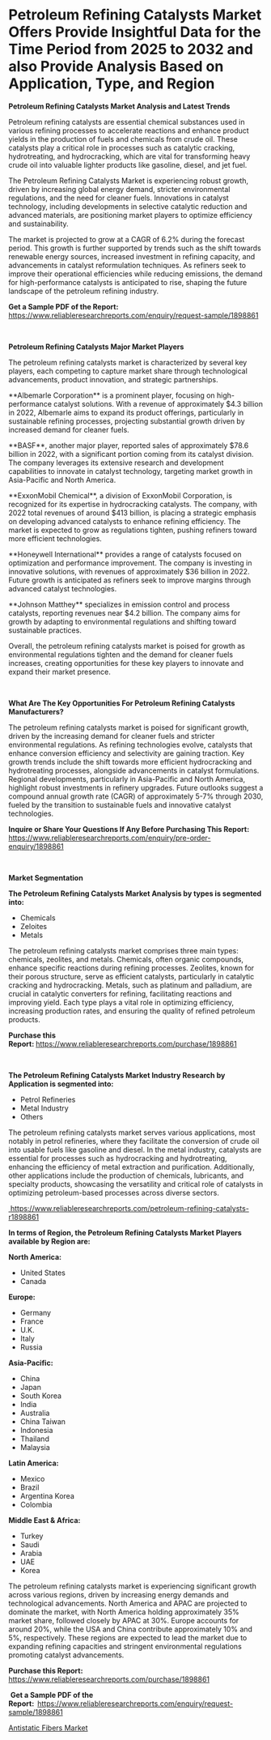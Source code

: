 <p><h1>Petroleum Refining Catalysts Market Offers Provide Insightful Data for the Time Period from 2025 to 2032 and also Provide Analysis Based on Application, Type, and Region</h1></p><p><strong>Petroleum Refining Catalysts Market Analysis and Latest Trends</strong></p>
<p><p>Petroleum refining catalysts are essential chemical substances used in various refining processes to accelerate reactions and enhance product yields in the production of fuels and chemicals from crude oil. These catalysts play a critical role in processes such as catalytic cracking, hydrotreating, and hydrocracking, which are vital for transforming heavy crude oil into valuable lighter products like gasoline, diesel, and jet fuel.</p><p>The Petroleum Refining Catalysts Market is experiencing robust growth, driven by increasing global energy demand, stricter environmental regulations, and the need for cleaner fuels. Innovations in catalyst technology, including developments in selective catalytic reduction and advanced materials, are positioning market players to optimize efficiency and sustainability. </p><p>The market is projected to grow at a CAGR of 6.2% during the forecast period. This growth is further supported by trends such as the shift towards renewable energy sources, increased investment in refining capacity, and advancements in catalyst reformulation techniques. As refiners seek to improve their operational efficiencies while reducing emissions, the demand for high-performance catalysts is anticipated to rise, shaping the future landscape of the petroleum refining industry.</p></p>
<p><strong>Get a Sample PDF of the Report:&nbsp;</strong> <a href="https://www.reliableresearchreports.com/enquiry/request-sample/1898861?utm_campaign=3020&utm_medium=2&utm_source=Github&utm_content=ia&utm_term=31032025&utm_id=petroleum-refining-catalysts">https://www.reliableresearchreports.com/enquiry/request-sample/1898861</a></p>
<p>&nbsp;</p>
<p><strong>Petroleum Refining Catalysts Major Market Players</strong></p>
<p><p>The petroleum refining catalysts market is characterized by several key players, each competing to capture market share through technological advancements, product innovation, and strategic partnerships.</p><p>**Albemarle Corporation** is a prominent player, focusing on high-performance catalyst solutions. With a revenue of approximately $4.3 billion in 2022, Albemarle aims to expand its product offerings, particularly in sustainable refining processes, projecting substantial growth driven by increased demand for cleaner fuels.</p><p>**BASF**, another major player, reported sales of approximately $78.6 billion in 2022, with a significant portion coming from its catalyst division. The company leverages its extensive research and development capabilities to innovate in catalyst technology, targeting market growth in Asia-Pacific and North America.</p><p>**ExxonMobil Chemical**, a division of ExxonMobil Corporation, is recognized for its expertise in hydrocracking catalysts. The company, with 2022 total revenues of around $413 billion, is placing a strategic emphasis on developing advanced catalysts to enhance refining efficiency. The market is expected to grow as regulations tighten, pushing refiners toward more efficient technologies.</p><p>**Honeywell International** provides a range of catalysts focused on optimization and performance improvement. The company is investing in innovative solutions, with revenues of approximately $36 billion in 2022. Future growth is anticipated as refiners seek to improve margins through advanced catalyst technologies.</p><p>**Johnson Matthey** specializes in emission control and process catalysts, reporting revenues near $4.2 billion. The company aims for growth by adapting to environmental regulations and shifting toward sustainable practices.</p><p>Overall, the petroleum refining catalysts market is poised for growth as environmental regulations tighten and the demand for cleaner fuels increases, creating opportunities for these key players to innovate and expand their market presence.</p></p>
<p>&nbsp;</p>
<p><strong>What Are The Key Opportunities For Petroleum Refining Catalysts Manufacturers?</strong></p>
<p><p>The petroleum refining catalysts market is poised for significant growth, driven by the increasing demand for cleaner fuels and stricter environmental regulations. As refining technologies evolve, catalysts that enhance conversion efficiency and selectivity are gaining traction. Key growth trends include the shift towards more efficient hydrocracking and hydrotreating processes, alongside advancements in catalyst formulations. Regional developments, particularly in Asia-Pacific and North America, highlight robust investments in refinery upgrades. Future outlooks suggest a compound annual growth rate (CAGR) of approximately 5-7% through 2030, fueled by the transition to sustainable fuels and innovative catalyst technologies.</p></p>
<p><strong>Inquire or Share Your Questions If Any Before Purchasing This Report:</strong> <a href="https://www.reliableresearchreports.com/enquiry/pre-order-enquiry/1898861?utm_campaign=3020&utm_medium=2&utm_source=Github&utm_content=ia&utm_term=31032025&utm_id=petroleum-refining-catalysts">https://www.reliableresearchreports.com/enquiry/pre-order-enquiry/1898861</a></p>
<p>&nbsp;</p>
<p><strong>Market Segmentation</strong></p>
<p><strong>The Petroleum Refining Catalysts Market Analysis by types is segmented into:</strong></p>
<p><ul><li>Chemicals</li><li>Zeloites</li><li>Metals</li></ul></p>
<p><p>The petroleum refining catalysts market comprises three main types: chemicals, zeolites, and metals. Chemicals, often organic compounds, enhance specific reactions during refining processes. Zeolites, known for their porous structure, serve as efficient catalysts, particularly in catalytic cracking and hydrocracking. Metals, such as platinum and palladium, are crucial in catalytic converters for refining, facilitating reactions and improving yield. Each type plays a vital role in optimizing efficiency, increasing production rates, and ensuring the quality of refined petroleum products.</p></p>
<p><strong>Purchase this Report:&nbsp;</strong><a href="https://www.reliableresearchreports.com/purchase/1898861?utm_campaign=3020&utm_medium=2&utm_source=Github&utm_content=ia&utm_term=31032025&utm_id=petroleum-refining-catalysts">https://www.reliableresearchreports.com/purchase/1898861</a></p>
<p>&nbsp;</p>
<p><strong>The Petroleum Refining Catalysts Market Industry Research by Application is segmented into:</strong></p>
<p><ul><li>Petrol Refineries</li><li>Metal Industry</li><li>Others</li></ul></p>
<p><p>The petroleum refining catalysts market serves various applications, most notably in petrol refineries, where they facilitate the conversion of crude oil into usable fuels like gasoline and diesel. In the metal industry, catalysts are essential for processes such as hydrocracking and hydrotreating, enhancing the efficiency of metal extraction and purification. Additionally, other applications include the production of chemicals, lubricants, and specialty products, showcasing the versatility and critical role of catalysts in optimizing petroleum-based processes across diverse sectors.</p></p>
<p><a href="https://www.reliableresearchreports.com/petroleum-refining-catalysts-r1898861?utm_campaign=3020&utm_medium=2&utm_source=Github&utm_content=ia&utm_term=31032025&utm_id=petroleum-refining-catalysts">&nbsp;https://www.reliableresearchreports.com/petroleum-refining-catalysts-r1898861</a></p>
<p><strong>In terms of Region, the Petroleum Refining Catalysts Market Players available by Region are:</strong></p>
<p>
    <p> <strong> North America: </strong>
        <ul>
            <li>United States</li>
            <li>Canada</li>
        </ul>
        </p> 
    <p> <strong> Europe: </strong>
        <ul>
            <li>Germany</li>
            <li>France</li>
            <li>U.K.</li>
            <li>Italy</li>
            <li>Russia</li>
        </ul>
        </p> 
    <p> <strong> Asia-Pacific: </strong>
        <ul>
            <li>China</li>
            <li>Japan</li>
            <li>South Korea</li>
            <li>India</li>
            <li>Australia</li>
            <li>China Taiwan</li>
            <li>Indonesia</li>
            <li>Thailand</li>
            <li>Malaysia</li>
        </ul>
        </p> 
    <p> <strong> Latin America: </strong>
        <ul>
            <li>Mexico</li>
            <li>Brazil</li>
            <li>Argentina Korea</li>
            <li>Colombia</li>
        </ul>
        </p> 
    <p> <strong> Middle East & Africa: </strong>
        <ul>
            <li>Turkey</li>
            <li>Saudi</li>
            <li>Arabia</li>
            <li>UAE</li>
            <li>Korea</li>
        </ul>
    </p>
    </p>
<p><p>The petroleum refining catalysts market is experiencing significant growth across various regions, driven by increasing energy demands and technological advancements. North America and APAC are projected to dominate the market, with North America holding approximately 35% market share, followed closely by APAC at 30%. Europe accounts for around 20%, while the USA and China contribute approximately 10% and 5%, respectively. These regions are expected to lead the market due to expanding refining capacities and stringent environmental regulations promoting catalyst advancements.</p></p>
<p><strong>Purchase this Report: </strong><a href="https://www.reliableresearchreports.com/purchase/1898861?utm_campaign=3020&utm_medium=2&utm_source=Github&utm_content=ia&utm_term=31032025&utm_id=petroleum-refining-catalysts">https://www.reliableresearchreports.com/purchase/1898861</a></p>
<p>&nbsp;<strong>Get a Sample PDF of the Report:&nbsp;&nbsp;</strong><a href="https://www.reliableresearchreports.com/enquiry/request-sample/1898861?utm_campaign=3020&utm_medium=2&utm_source=Github&utm_content=ia&utm_term=31032025&utm_id=petroleum-refining-catalysts">https://www.reliableresearchreports.com/enquiry/request-sample/1898861</a></p>
<p><strong></strong></p>
<p><p><a href="https://github.com/zitanebeibit9/Market-Research-Report-List-1/blob/main/antistatic-fibers-market.md?utm_campaign=3020&utm_medium=2&utm_source=Github&utm_content=ia&utm_term=31032025&utm_id=petroleum-refining-catalysts">Antistatic Fibers Market</a></p></p>